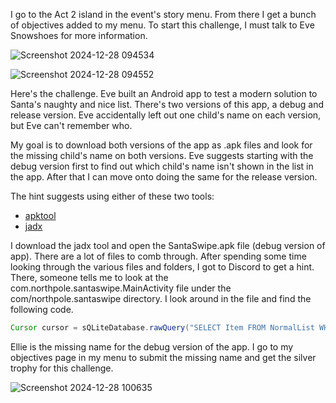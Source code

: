 I go to the Act 2 island in the event's story menu. From there I get a bunch of objectives added to my menu. To start this challenge, I must talk to Eve Snowshoes for more information.

![Screenshot 2024-12-28 094534](https://github.com/user-attachments/assets/9a1cdc10-e7af-4c3b-8c62-ce1f72defc2b)

![Screenshot 2024-12-28 094552](https://github.com/user-attachments/assets/d997ef6c-beed-45a3-8507-6074e7b01da7)

Here's the challenge. Eve built an Android app to test a modern solution to Santa's naughty and nice list. There's two versions of this app, a debug and release version. Eve accidentally left out one child's name on each version, but Eve can't remember who.

My goal is to download both versions of the app as .apk files and look for the missing child's name on both versions. Eve suggests starting with the debug version first to find out which child's name isn't shown in the list in the app. After that I can move onto doing the same for the release version. 

The hint suggests using either of these two tools:
* [apktool](https://github.com/iBotPeaches/Apktool/releases)
* [jadx](https://github.com/skylot/jadx)

I download the jadx tool and open the SantaSwipe.apk file (debug version of app). There are a lot of files to comb through. After spending some time looking through the various files and folders, I got to Discord to get a hint. There, someone tells me to look at the com.northpole.santaswipe.MainActivity file under the com/northpole.santaswipe directory. I look around in the file and find the following code. 

```java
Cursor cursor = sQLiteDatabase.rawQuery("SELECT Item FROM NormalList WHERE Item NOT LIKE '%Ellie%'", null);
```

Ellie is the missing name for the debug version of the app. I go to my objectives page in my menu to submit the missing name and get the silver trophy for this challenge. 

![Screenshot 2024-12-28 100635](https://github.com/user-attachments/assets/b3b0ae24-4d96-4fc9-88d0-aee17df9d2b5)
